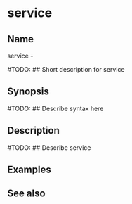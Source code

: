 

# service


## Name
service - 

#TODO: ## Short description for service

## Synopsis
#TODO: ## Describe syntax here

## Description
#TODO: ## Describe service

## Examples

## See also

